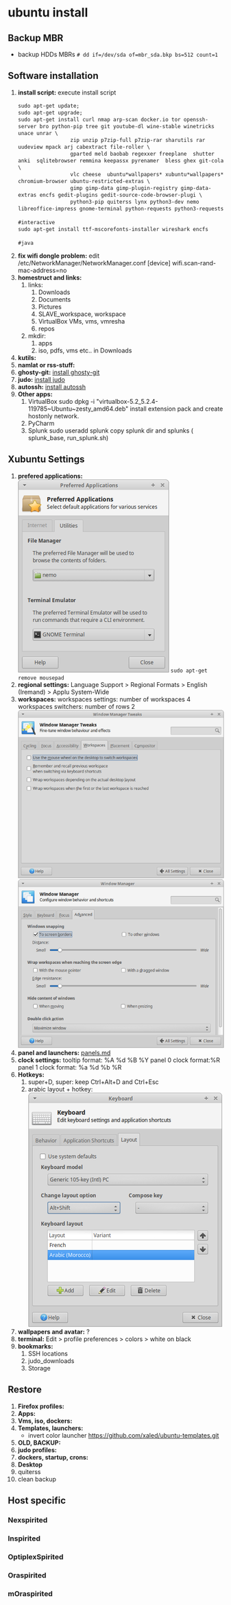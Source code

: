 # ubuntu install
## Backup MBR
- backup HDDs MBRs
`# dd if=/dev/sda of=mbr_sda.bkp bs=512 count=1`
## Software installation
1. **install script:**
	execute install script
	```shell
	sudo apt-get update;
	sudo apt-get upgrade;
	sudo apt-get install curl nmap arp-scan docker.io tor openssh-server bro python-pip tree git youtube-dl wine-stable winetricks unace unrar \
                     zip unzip p7zip-full p7zip-rar sharutils rar uudeview mpack arj cabextract file-roller \
                     gparted meld baobab regexxer freeplane  shutter  anki  sqlitebrowser remmina keepassx pyrenamer  bless ghex git-cola \
                     vlc cheese  ubuntu*wallpapers* xubuntu*wallpapers*  chromium-browser ubuntu-restricted-extras \
                     gimp gimp-data gimp-plugin-registry gimp-data-extras encfs gedit-plugins gedit-source-code-browser-plugi \
                     python3-pip quiterss lynx python3-dev nemo libreoffice-impress gnome-terminal python-requests python3-requests

	#interactive
	sudo apt-get install ttf-mscorefonts-installer wireshark encfs 
	
	#java
	```
1. **fix wifi dongle problem:**
	 edit  /etc/NetworkManager/NetworkManager.conf
		[device]
		wifi.scan-rand-mac-address=no
1. **homestruct and links:**
	1. links:
		1. Downloads
		1. Documents
		1. Pictures
		1. SLAVE_workspace, workspace
		1. VirtualBox VMs, vms,  vmresha
		1. repos
	1. mkdir:
		1. apps
		1. iso,  pdfs, vms etc.. in Downloads
1. **kutils:**
1. **namlat or rss-stuff:**
1. **ghosty-git:**
	[install ghosty-git](https://github.com/xaled/ghosty-git/blob/master/INSTALL.md "install ghosty-git")
1. **judo:**
	[install judo](# "install judo")
1. **autossh:**
	[install autossh](# "install autossh")
1. **Other apps:**
	1. VirtualBox
			sudo dpkg -i "virtualbox-5.2_5.2.4-119785~Ubuntu~zesty_amd64.deb"
		install  extension pack and create hostonly network.
	1. PyCharm
	1. Splunk
			 sudo  useradd splunk
		 copy splunk dir and splunks ( splunk_base, run_splunk.sh)

## Xubuntu Settings
1. **prefered applications:**
	![prefered apps](images/Preferred%20Applications_002.png)
	`sudo apt-get remove mousepad`
1. **regional settings:**
	Language Support > Regional Formats > English (Iremand) > Applu System-Wide
1. **workspaces:**
	workspaces settings: number of workspaces 4
	workspaces switchers: number of rows 2
![workspaces_tweaks](images/Window%20Manager%20Tweaks_003.png)
![workspaces_windows_manager](images/Window%20Manager_004.png)
1. **panel and launchers:**
	[panels.md](panels.md)
1. **clock settings:**
	tooltip format: %A %d %B %Y
	panel 0 clock format:%R
	panel 1 clock format: %a %d %b %R
1. **Hotkeys:**
	1. super+D, super:
		keep Ctrl+Alt+D and Ctrl+Esc
	1. arabic layout + hotkey:
![Keyboard_005.png](images/Keyboard_005.png)
1. **wallpapers and avatar:**
	?
1. **terminal:**
	Edit > profile preferences > colors > white on black
1. **bookmarks:**
	1. SSH locations
	1. judo_downloads
	1. Storage
## Restore
1. **Firefox profiles:**
1. **Apps:**
1. **Vms, iso, dockers:**
1. **Templates, launchers:**
	- invert color launcher
	https://github.com/xaled/ubuntu-templates.git
1. **OLD, BACKUP:**
1. **judo profiles:**
1. **dockers, startup, crons:**
1. **Desktop**
1.  quiterss
1. clean backup

## Host specific
### Nexspirited
### Inspirited
### OptiplexSpirited
### Oraspirited
### mOraspirited
